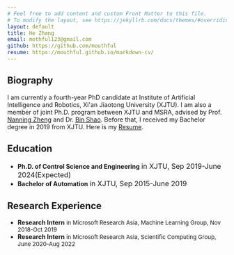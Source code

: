 ```yaml
---
# Feel free to add content and custom Front Matter to this file.
# To modify the layout, see https://jekyllrb.com/docs/themes/#overriding-theme-defaults
layout: default
title: He Zhang
email: mothful123@gmail.com
github: https://github.com/mouthful
resume: https://mouthful.github.io/markdown-cv/
---
```


## Biography
I am currently a fourth-year PhD candidate at Institute of Artificial Intelligence and Robotics, Xi'an Jiaotong University (XJTU). I am also a member of joint Ph.D. program between XJTU and MSRA, advised by Prof. [Nanning Zheng](http://www.aiar.xjtu.edu.cn/info/1046/1229.htm) and Dr. [Bin Shao](https://www.binshao.info/). Before that, I received my Bachelor degree in 2019 from XJTU. Here is my [Resume](https://mouthful.github.io/markdown-cv/).

## Education

* **Ph.D. of Control Science and Engineering** <font size=3>in XJTU, Sep 2019-June 2024(Expected)</font>
* **Bachelor of Automation** <font size=3>in XJTU, Sep 2015-June 2019</font>

## Research Experience

* **Research Intern** <font size=2>in Microsoft Research Asia, Machine Learning Group, Nov 2018-Oct 2019</font>
* **Research Intern** <font size=2>in Microsoft Research Asia, Scientific Computing Group, June 2020-Aug 2022</font>



